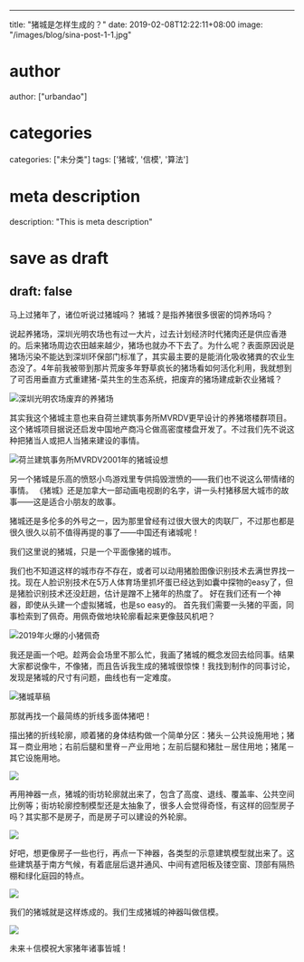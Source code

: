
---
title: "猪城是怎样生成的？"
date: 2019-02-08T12:22:11+08:00
image: "/images/blog/sina-post-1-1.jpg"
# author
author: ["urbandao"]
# categories
categories: ["未分类"]
tags: ['猪城', '信模', '算法']
# meta description
description: "This is meta description"
# save as draft
draft: false
---

马上过猪年了，诸位听说过猪城吗？
猪城？是指养猪很多很密的饲养场吗？

说起养猪场，深圳光明农场也有过一大片，过去计划经济时代猪肉还是供应香港的。后来猪场周边农田越来越少，猪场也就办不下去了。为什么呢？表面原因说是猪场污染不能达到深圳环保部门标准了，其实最主要的是能消化吸收猪粪的农业生态没了。4年前我被带到那片荒废多年野草疯长的猪场看如何活化利用，我就想到了可否用垂直方式重建猪-菜共生的生态系统，把废弃的猪场建成新农业猪城？

![](/images/blog/sina-post-1-1.jpg)&#65279;深圳光明农场废弃的养猪场

其实我这个猪城主意也来自荷兰建筑事务所MVRDV更早设计的养猪塔楼群项目。这个猪城项目据说还启发中国地产商冯仑做高密度楼盘开发了。不过我们先不说这种把猪当人或把人当猪来建设的事情。

![](/images/blog/sina-post-1-2.jpg)荷兰建筑事务所MVRDV2001年的猪城设想

另一个猪城是乐高的愤怒小鸟游戏里专供捣毁泄愤的——我们也不说这么带情绪的事情。
《猪城》还是加拿大一部动画电视剧的名字，讲一头村猪移居大城市的故事——这是适合小朋友的故事。

猪城还是多伦多的外号之一，因为那里曾经有过很大很大的肉联厂，不过那也都是很久很久以前不值得再提的事了——中国还有诸城呢！

我们这里说的猪城，只是一个平面像猪的城市。

我们也不知道这样的城市存不存在，或者可以动用猪脸图像识别技术去满世界找一找。现在人脸识别技术在5万人体育场里抓坏蛋已经达到如囊中探物的easy了，但是猪脸识别技术还没赶趟，估计是蹭不上猪年的热度了。
好在我们还有一个神器，即使从头建一个虚拟猪城，也是so
easy的。
首先我们需要一头猪的平面，同事检索到了佩奇。用佩奇做地块轮廓看起来更像鼓风机吧？

![](/images/blog/sina-post-1-3.jpg)&#65279;2019年火爆的小猪佩奇

我还是画一个吧。趁两会会场里不那么忙，我画了猪城的概念发回去给同事。结果大家都说像牛，不像猪，而且告诉我生成的猪城很惊悚！我找到制作的同事讨论，发现是猪城的尺寸有问题，曲线也有一定难度。

![](/images/blog/sina-post-1-4.jpg)&#65279;猪城草稿

那就再找一个最简练的折线多面体猪吧！

描出猪的折线轮廓，顺着猪的身体结构做一个简单分区：猪头－公共设施用地；猪耳－商业用地；右前后腿和里脊－产业用地；左前后腿和猪肚－居住用地；猪尾－其它设施用地。

![](/images/blog/sina-post-1-5.jpg)

再用神器一点，猪城的街坊轮廓就出来了，包含了高度、退线、覆盖率、公共空间比例等；街坊轮廓控制模型还是太抽象了，很多人会觉得奇怪，有这样的回型房子吗？其实那不是房子，而是房子可以建设的外轮廓。

![](/images/blog/sina-post-1-6.jpg)

好吧，想更像房子一些也行，再点一下神器，各类型的示意建筑模型就出来了。这些建筑基于南方气候，有着底层后退并通风、中间有遮阳板及镂空窗、顶部有隔热棚和绿化庭园的特点。

![](/images/blog/sina-post-1-7.jpg)

我们的猪城就是这样炼成的。我们生成猪城的神器叫做信模。

![](/images/blog/sina-post-1-8.jpg)

未来＋信模祝大家猪年诸事皆城！
